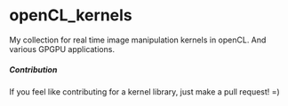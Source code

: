 # openCL_kernels

My collection for real time image manipulation kernels in openCL. And various GPGPU applications.

##### Contribution

If you feel like contributing for a kernel library, just make a pull request! =)
